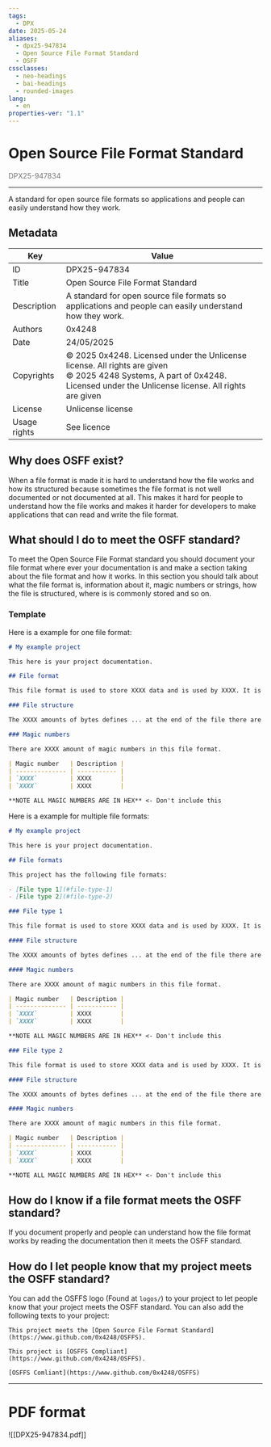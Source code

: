 ```yaml
---
tags:
  - DPX
date: 2025-05-24
aliases:
  - dpx25-947834
  - Open Source File Format Standard
  - OSFF
cssclasses:
  - neo-headings
  - bai-headings
  - rounded-images
lang:
  - en
properties-ver: "1.1"
---
```

# Open Source File Format Standard
<p class="text-center" style="margin:0;opacity:0.6;">DPX25-947834</p>

***
A standard for open source file formats so applications and people can easily understand how they work.
## Metadata
| Key          | Value                                                                                                                                                                          |
| ------------ | ------------------------------------------------------------------------------------------------------------------------------------------------------------------------------ |
| ID           | DPX25-947834                                                                                                                                                                   |
| Title        | Open Source File Format Standard                                                                                                                                               |
| Description  | A standard for open source file formats so applications and people can easily understand how they work.                                                                        |
| Authors      | 0x4248                                                                                                                                                                         |
| Date         | 24/05/2025                                                                                                                                                                     |
| Copyrights   | © 2025 0x4248. Licensed under the Unlicense license. All rights are given<br>© 2025 4248 Systems, A part of 0x4248. Licensed under the Unlicense license. All rights are given |
| License      | Unlicense license                                                                                                                                                              |
| Usage rights | See licence                                                                                                                                                                    |

## Why does OSFF exist?
When a file format is made it is hard to understand how the file works and how its structured because sometimes the file format is not well documented or not documented at all. This makes it hard for people to understand how the file works and makes it harder for developers to make applications that can read and write the file format.

## What should I do to meet the OSFF standard?
To meet the Open Source File Format standard you should document your file format where ever your documentation is and make a section taking about the file format and how it works. In this section you should talk about what the file format is, information about it, magic numbers or strings, how the file is structured, where is is commonly stored and so on.

### Template
Here is a example for one file format:

```markdown
# My example project

This here is your project documentation.

## File format

This file format is used to store XXXX data and is used by XXXX. It is commonly stored at `XXXX`...

### File structure

The XXXX amounts of bytes defines ... at the end of the file there are XXXX bytes that define ... and that do ... this then does ...

### Magic numbers

There are XXXX amount of magic numbers in this file format.

| Magic number   | Description |
| -------------- | ----------- |
| `XXXX`         | XXXX        |
| `XXXX`         | XXXX        |

**NOTE ALL MAGIC NUMBERS ARE IN HEX** <- Don't include this
```

Here is a example for multiple file formats:

```markdown
# My example project

This here is your project documentation.

## File formats

This project has the following file formats:

- [File type 1](#file-type-1)
- [File type 2](#file-type-2)

### File type 1

This file format is used to store XXXX data and is used by XXXX. It is commonly stored at `XXXX` ...

#### File structure

The XXXX amounts of bytes defines ... at the end of the file there are XXXX bytes that define ... and that do ... this then does ...

#### Magic numbers

There are XXXX amount of magic numbers in this file format.

| Magic number   | Description |
| -------------- | ----------- |
| `XXXX`         | XXXX        |
| `XXXX`         | XXXX        |

**NOTE ALL MAGIC NUMBERS ARE IN HEX** <- Don't include this

### File type 2

This file format is used to store XXXX data and is used by XXXX. It is commonly stored at `XXXX`...

#### File structure

The XXXX amounts of bytes defines ... at the end of the file there are XXXX bytes that define ... and that do ... this then does ...

#### Magic numbers

There are XXXX amount of magic numbers in this file format.

| Magic number   | Description |
| -------------- | ----------- |
| `XXXX`         | XXXX        |
| `XXXX`         | XXXX        |

**NOTE ALL MAGIC NUMBERS ARE IN HEX** <- Don't include this
```

## How do I know if a file format meets the OSFF standard?

If you document properly and people can understand how the file format works by reading the documentation then it meets the OSFF standard.

## How do I let people know that my project meets the OSFF standard?

You can add the OSFFS logo (Found at `logos/`) to your project to let people know that your project meets the OSFF standard. You can also add the following texts to your project:

```
This project meets the [Open Source File Format Standard](https://www.github.com/0x4248/OSFFS).
```

```
This project is [OSFFS Compliant](https://www.github.com/0x4248/OSFFS).
```

```
[OSFFS Comliant](https://www.github.com/0x4248/OSFFS)
```

***
# PDF format

![[DPX25-947834.pdf]]